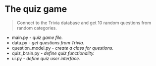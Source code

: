 # The quiz game

> Connect to the Trivia database and get 10 random questions from random categories.

* main.py - _quiz game file._
* data.py - _get questions from Trivia._
* question_model.py - _create a class for questions._
* quiz_brain.py - _define quiz functionality._
* ui.py - _define quiz user interface._
